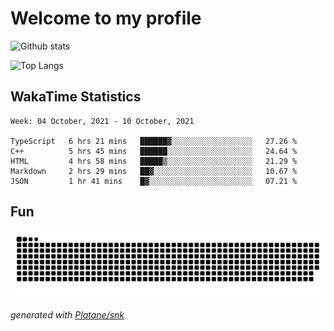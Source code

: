 # Welcome to my profile

![Github stats](https://github-readme-stats.vercel.app/api?username=xinthose&show_icons=true&theme=radical&count_private=true)

![Top Langs](https://github-readme-stats.vercel.app/api/top-langs/?username=xinthose)

## WakaTime Statistics
<!--START_SECTION:waka-->
```text
Week: 04 October, 2021 - 10 October, 2021

TypeScript   6 hrs 21 mins   ██████▓░░░░░░░░░░░░░░░░░░   27.26 % 
C++          5 hrs 45 mins   ██████░░░░░░░░░░░░░░░░░░░   24.64 % 
HTML         4 hrs 58 mins   █████▒░░░░░░░░░░░░░░░░░░░   21.29 % 
Markdown     2 hrs 29 mins   ██▓░░░░░░░░░░░░░░░░░░░░░░   10.67 % 
JSON         1 hr 41 mins    █▓░░░░░░░░░░░░░░░░░░░░░░░   07.21 % 
```
<!--END_SECTION:waka-->

## Fun
![github contribution grid snake animation](https://raw.githubusercontent.com/xinthose/xinthose/output/github-contribution-grid-snake.svg)

_generated with [Platane/snk](https://github.com/Platane/snk)_
